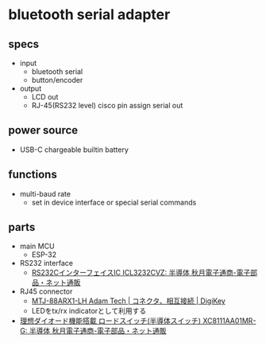 # bluetooth serial adapter

## specs
- input
  - bluetooth serial
  - button/encoder
- output
  - LCD out
  - RJ-45(RS232 level) cisco pin assign serial out

## power source
- USB-C chargeable builtin battery

## functions
- multi-baud rate
  - set in device interface or special serial commands

## parts
- main MCU
  - ESP-32
- RS232 interface 
  - [RS232CインターフェイスIC ICL3232CVZ: 半導体 秋月電子通商-電子部品・ネット通販](https://akizukidenshi.com/catalog/g/g102375/)
- RJ45 connector
  - [MTJ-88ARX1-LH Adam Tech | コネクタ、相互接続 | DigiKey](https://www.digikey.jp/ja/products/detail/adam-tech/MTJ-88ARX1-LH/9832414?s=N4IgTCBcDaILIBUBSBaAHGgggJQBoEYUAZACRAF0BfIA)
  - LEDをtx/rx indicatorとして利用する
- [理想ダイオード機能搭載 ロードスイッチ(半導体スイッチ) XC8111AA01MR-G: 半導体 秋月電子通商-電子部品・ネット通販](https://akizukidenshi.com/catalog/g/g130281/)
